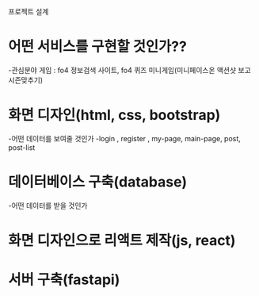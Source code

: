 프로젝트 설계

# 어떤 서비스를 구현할 것인가??
-관심분야
    게임 : fo4 정보검색 사이트, fo4 퀴즈 미니게임(미니페이스온 액션샷 보고 시즌맞추기)

# 화면 디자인(html, css, bootstrap)
-어떤 데이터를 보여줄 것인가
-login , register , my-page, main-page, post, post-list

# 데이터베이스 구축(database)
-어떤 데이터를 받을 것인가

# 화면 디자인으로 리액트 제작(js, react)
# 서버 구축(fastapi)